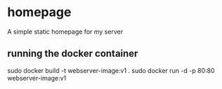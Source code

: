 # homepage
A simple static homepage for my server

## running the docker container
sudo docker build -t webserver-image:v1 .
sudo docker run -d -p 80:80 webserver-image:v1
